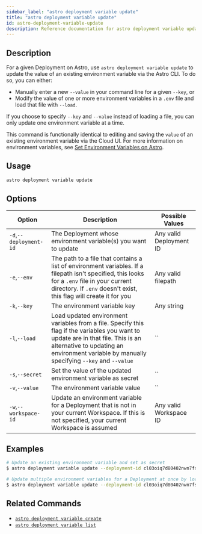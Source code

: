```yaml
---
sidebar_label: "astro deployment variable update"
title: "astro deployment variable update"
id: astro-deployment-variable-update
description: Reference documentation for astro deployment variable update.
---
```


## Description

For a given Deployment on Astro, use `astro deployment variable update` to update the value of an existing environment variable via the Astro CLI. To do so, you can either:

- Manually enter a new `--value` in your command line for a given `--key`, or
- Modify the value of one or more environment variables in a `.env` file and load that file with `--load`.

If you choose to specify `--key` and `--value` instead of loading a file, you can only update one environment variable at a time.

This command is functionally identical to editing and saving the `value` of an existing environment variable via the Cloud UI. For more information on environment variables, see [Set Environment Variables on Astro](environment-variables.md).

## Usage

```sh
astro deployment variable update
```

## Options

| Option                         | Description                                                                            | Possible Values                                                                |
| ------------------------------ | -------------------------------------------------------------------------------------- | ------------------------------------------------------------------------------ |
| `-d`,`--deployment-id`           |       The Deployment whose environment variable(s) you want to update                           | Any valid Deployment ID |
| `-e`,`--env`                  | The path to a file that contains a list of environment variables.  If a filepath isn't specified, this looks for a `.env` file in your current directory. If `.env` doesn't exist, this flag will create it for you                                                                 | Any valid filepath       |
| `-k`,`--key`             | The environment variable key                                                  | Any string |
| `-l`,`--load`    | Load updated environment variables from a file. Specify this flag if the variables you want to update are in that file. This is an alternative to updating an environment variable by manually specifying `--key` and `--value`             |`` |
| `-s`,`--secret`    | Set the value of the updated environment variable as secret      |`` |
| `-v`,`--value`    | The environment variable value          |`` |
| `-w`,`--workspace-id`          | Update an environment variable for a Deployment that is not in your current Workspace. If this is not specified, your current Workspace is assumed           | Any valid Workspace ID

## Examples

```sh
# Update an existing environment variable and set as secret
$ astro deployment variable update --deployment-id cl03oiq7d80402nwn7fsl3dmv --key AIRFLOW__SECRETS__BACKEND_KWARGS --value <my-new-secret-value> --secret

# Update multiple environment variables for a Deployment at once by loading them from a .env file
$ astro deployment variable update --deployment-id cl03oiq7d80402nwn7fsl3dmv --load --env .env.dev
```

## Related Commands

- [`astro deployment variable create`](cli-reference/astro-deployment-variable-create.md)
- [`astro deployment variable list`](cli-reference/astro-deployment-variable-list.md)

